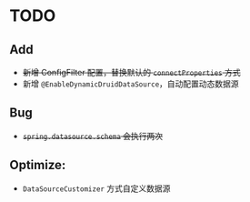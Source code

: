 # TODO

## Add
* ~~新增 ConfigFilter 配置，替换默认的 `connectProperties` 方式~~
* 新增 `@EnableDynamicDruidDataSource`，自动配置动态数据源

## Bug
* ~~`spring.datasource.schema` 会执行两次~~

## Optimize:
* `DataSourceCustomizer` 方式自定义数据源